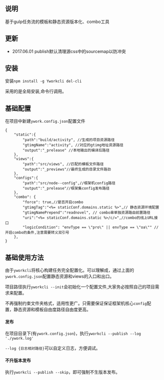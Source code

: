 ## 说明

基于gulp任务流的模板和静态资源版本化、combo工具

## 更新

* 2017.06.01 publish默认清理源css中的sourcemap以防冲突

## 安装

安装`npm install -g Yworkcli del-cli`

采用的是全局安装,命令行调用。

## 基础配置

在项目中新建`ywork.config.json`配置文件


```
{
    "static":{
        "path":"build/activity", //生成的项目资源路径
        "gtimgName":"activity", //对应的gtimg地址资源路径
        "output":"_prelease" //本地输出的编译后路径
    },
    "views":{
        "path":"src/views", //匹配的模板文件路径
        "output":"_previews"//最终生成的目录文件路劲
    },
    "configs":{
        "path":"src/node--config",//框架机config路径
        "output":"_prelease"//框架集config发布路径
    },
    "combo": {
        "force": true,//是否开启combo
        "gtimgTag":"<%= staticConf.domains.static %>",// 静态资源环境配置
        "gtimgNamePrepend":"readnovel", // combo串单独资源路由前置路径
        "uri":"<%= staticConf.domains.static %>/c/=",//combo的线上URL接口
        "logicCondition": "envType == \"pro\" || envType == \"oa\"" //开启combo的条件,注意需要转义双引号
    },
}

```

## 基础使用方法

由于`yworkcli`将核心构建任务完全配置化。可以理解成，通过上面的`ywork.config.json`配置静态资源和views的入口和出口。

项目路径执行`yworkcli --init`会初始化一个配置文件,大家务必按照自己的项目需求来配置。


不再强制约束文件夹格式，适用性更广。只需要保证保证框架机核心`config`配置，静态资源和模板自由度路径自由度更高。


#### 发布

在项目目录下(有`ywork.config.json`)，执行`yworkcli --publish --log './ywork.log'`

`--log {日志相对路径}`可以自定义日志，方便调试。

#### 不升版本发布

执行`yworkcli --publish --skip`，即可强制不生版本发布。

